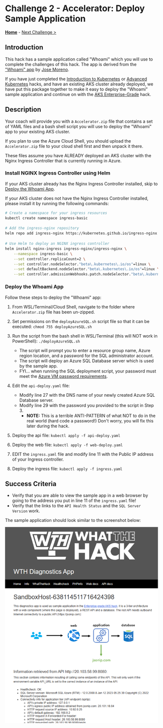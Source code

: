 # Challenge 2 - Accelerator: Deploy Sample Application

**[Home](./README.md)** - [Next Challenge >](./Challenge-03.md)

## Introduction

This hack has a sample application called "Whoami" which you will use to complete the challenges of this hack. The app is derived from the ["Whoami" app](https://github.com/erjosito/whoami) by [Jose Moreno](https://github.com/erjosito).

If you have just completed the [Introduction to Kubernetes](../../001-IntroToKubernetes/) or [Advanced Kubernetes](../../023-AdvancedKubernetes/) hacks, and have an existing AKS cluster already deployed, we have put this package together to make it easy to deploy the "Whoami" sample application and continue on with the [AKS Enterprise-Grade](../README.md) hack.

## Description

Your coach will provide you with a `Accelerator.zip` file that contains a set of YAML files and a bash shell script you will use to deploy the "Whoami" app to your existing AKS cluster.   

If you plan to use the Azure Cloud Shell, you should upload the `Accelerator.zip` file to your cloud shell first and then unpack it there.

These files assume you have ALREADY deployed an AKS cluster with the Nginx Ingress Controller that is currently running in Azure. 

### Install NGINX Ingress Controller using Helm

If your AKS cluster already has the Nginx Ingress Controller installed, skip to [Deploy the Whoami App](#deploy-the-whoami-app).

If your AKS cluster does not have the Nginx Ingress Controller installed, please install it by running the following commands:

``` bash
# Create a namespace for your ingress resources
kubectl create namespace ingress-basic

# Add the ingress-nginx repository
helm repo add ingress-nginx https://kubernetes.github.io/ingress-nginx

# Use Helm to deploy an NGINX ingress controller
helm install nginx-ingress ingress-nginx/ingress-nginx \
    --namespace ingress-basic \
    --set controller.replicaCount=2 \
    --set controller.nodeSelector."beta\.kubernetes\.io/os"=linux \
    --set defaultBackend.nodeSelector."beta\.kubernetes\.io/os"=linux \
    --set controller.admissionWebhooks.patch.nodeSelector."beta\.kubernetes\.io/os"=linux
```
### Deploy the Whoami App

Follow these steps to deploy the "Whoami" app:

1. From WSL/Terminal/Cloud Shell, navigate to the folder where `Accelerator.zip` file has been un-zipped.
2. Set permissions on the `deployAzureSQL.sh` script file so that it can be executed: 
    ```chmod 755 deployAzureSQL.sh```
3. Run the script from the bash shell in WSL/Terminal (this will NOT work in PowerShell): 
    `./deployAzureSQL.sh`
    - The script will prompt you to enter a resource group name, Azure region location, and a password for the SQL administrator account.
    - The script will deploy an Azure SQL Database server which is used by the sample app.
    - FYI... when running the SQL deployment script, your password must meet the [Azure VM password requirements](https://learn.microsoft.com/en-us/azure/virtual-machines/windows/faq#what-are-the-password-requirements-when-creating-a-vm-).

4. Edit the `api-deploy.yaml` file:
    - Modify line 27 with the DNS name of your newly created Azure SQL Database server.
    - Modify line 29 with the password you provided to the script in Step 3.
        - **NOTE:** This is a terrible ANTI-PATTERN of what NOT to do in the real world (hard code a password!)  Don't worry, you will fix this later during the hack.
5. Deploy the api file: `kubectl apply -f api-deploy.yaml`
6. Deploy the web file: `kubectl apply -f web-deploy.yaml`
7. EDIT the `ingress.yaml` file and modify line 11 with the Public IP address of your Ingress controller.
8. Deploy the ingress file: `kubectl apply -f ingress.yaml`

## Success Criteria

- Verify that you are able to view the sample app in a web browser by going to the address you put in line 11 of the `ingress.yaml` file!
- Verify that the links to the `API Health Status` and the `SQL Server Version` work.

The sample application should look similar to the screenshot below:

![](images/aci_web.png)